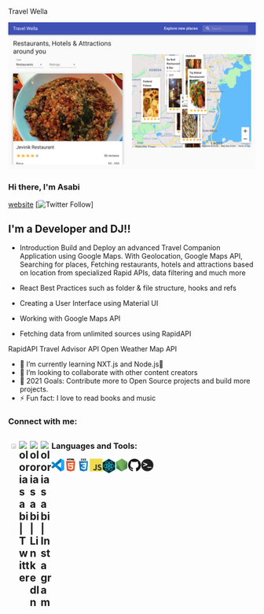 Travel Wella 

![IMG-3755](https://raw.githubusercontent.com/OloriAsabi/book-images/main/src/PROGRAM/travel-wella.png)
### Hi there, I'm Asabi

[website](https://oloriasabi.github.io/form-app/)
[![Twitter Follow](https://img.shields.io/twitter/follow/olorii_ashabi?color=1DA1F2&logo=twitter&style=for-the-badge)]

## I'm a Developer and DJ!!


- Introduction
Build and Deploy an advanced Travel Companion Application using Google Maps. With Geolocation, Google Maps API, Searching for places, Fetching restaurants, hotels and attractions based on location from specialized Rapid APIs, data filtering and much more

- React Best Practices such as folder & file structure, hooks and refs
- Creating a User Interface using Material UI
- Working with Google Maps API
- Fetching data from unlimited sources using RapidAPI

RapidAPI Travel Advisor API Open Weather Map API

- 🌱 I’m currently learning NXT.js and Node.js🤣
- 👯 I’m looking to collaborate with other content creators
- 🥅 2021 Goals: Contribute more to Open Source projects and build more projects.
- ⚡ Fun fact: I love to read books and music
### Connect with me:
[<img align="left" alt="oloriasabi" width="22px" src="https://raw.githubusercontent.com/OloriAsabi/book-images/main/src/PROGRAM/2.png" />](https://www.oloriasabi.com)
[<img align="left" alt="oloriasabi | Twitter" width="22px" src="https://cdn.jsdelivr.net/npm/simple-icons@v3/icons/twitter.svg" />](https://www.twitter.com/olorii_ashabi)
[<img align="left" alt="oloriasabi | LinkedIn" width="22px" src="https://cdn.jsdelivr.net/npm/simple-icons@v3/icons/linkedin.svg" />](http://linkedin.com/in/ashabilateefatoduntan)
[<img align="left" alt="oloriasabi | Instagram" width="22px" src="https://cdn.jsdelivr.net/npm/simple-icons@v3/icons/instagram.svg" />](https://www.instagram.com/olori_asabi)
--
### Languages and Tools:
<img align="left" alt="Visual Studio Code" width="26px" src="https://raw.githubusercontent.com/github/explore/80688e429a7d4ef2fca1e82350fe8e3517d3494d/topics/visual-studio-code/visual-studio-code.png" />
<img align="left" alt="HTML5" width="26px" src="https://raw.githubusercontent.com/github/explore/80688e429a7d4ef2fca1e82350fe8e3517d3494d/topics/html/html.png" />
<img align="left" alt="CSS3" width="26px" src="https://raw.githubusercontent.com/github/explore/80688e429a7d4ef2fca1e82350fe8e3517d3494d/topics/css/css.png" />
<img align="left" alt="JavaScript" width="26px" src="https://raw.githubusercontent.com/github/explore/80688e429a7d4ef2fca1e82350fe8e3517d3494d/topics/javascript/javascript.png" />
<img align="left" alt="React" width="26px" src="https://raw.githubusercontent.com/OloriAsabi/book-images/main/src/PROGRAM/download-5.png" />
<img align="left" alt="Node.js" width="26px" src="https://raw.githubusercontent.com/github/explore/80688e429a7d4ef2fca1e82350fe8e3517d3494d/topics/nodejs/nodejs.png" />
<img align="left" alt="GitHub" width="26px" src="https://raw.githubusercontent.com/github/explore/78df643247d429f6cc873026c0622819ad797942/topics/github/github.png" />
<img align="left" alt="Terminal" width="26px" src="https://raw.githubusercontent.com/github/explore/80688e429a7d4ef2fca1e82350fe8e3517d3494d/topics/terminal/terminal.png" />


